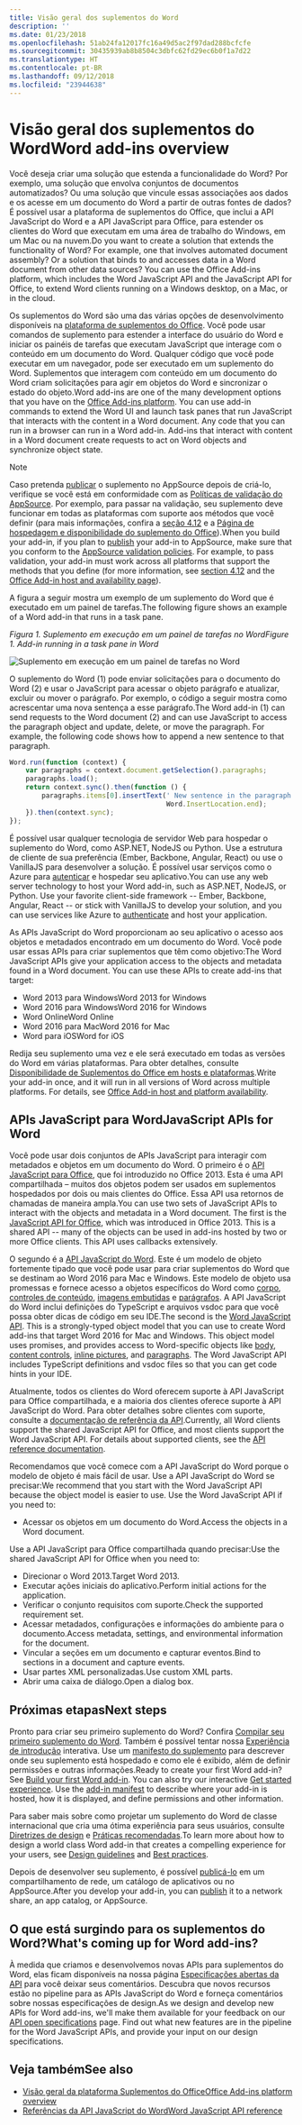 ```yaml
---
title: Visão geral dos suplementos do Word
description: ''
ms.date: 01/23/2018
ms.openlocfilehash: 51ab24fa12017fc16a49d5ac2f97dad288bcfcfe
ms.sourcegitcommit: 30435939ab8b8504c3dbfc62fd29ec6b0f1a7d22
ms.translationtype: HT
ms.contentlocale: pt-BR
ms.lasthandoff: 09/12/2018
ms.locfileid: "23944638"
---
```

# <a name="word-add-ins-overview"></a><span data-ttu-id="4a8a7-102">Visão geral dos suplementos do Word</span><span class="sxs-lookup"><span data-stu-id="4a8a7-102">Word add-ins overview</span></span>

<span data-ttu-id="4a8a7-p101">Você deseja criar uma solução que estenda a funcionalidade do Word? Por exemplo, uma solução que envolva conjuntos de documentos automatizados? Ou uma solução que vincule essas associações aos dados e os acesse em um documento do Word a partir de outras fontes de dados? É possível usar a plataforma de suplementos do Office, que inclui a API JavaScript do Word e a API JavaScript para Office, para estender os clientes do Word que executam em uma área de trabalho do Windows, em um Mac ou na nuvem.</span><span class="sxs-lookup"><span data-stu-id="4a8a7-p101">Do you want to create a solution that extends the functionality of Word? For example, one that involves automated document assembly? Or a solution that binds to and accesses data in a Word document from other data sources? You can use the Office Add-ins platform, which includes the Word JavaScript API and the JavaScript API for Office, to extend Word clients running on a Windows desktop, on a Mac, or in the cloud.</span></span>

<span data-ttu-id="4a8a7-p102">Os suplementos do Word são uma das várias opções de desenvolvimento disponíveis na [plataforma de suplementos do Office](../overview/office-add-ins.md). Você pode usar comandos de suplemento para estender a interface do usuário do Word e iniciar os painéis de tarefas que executam JavaScript que interage com o conteúdo em um documento do Word. Qualquer código que você pode executar em um navegador, pode ser executado em um suplemento do Word. Suplementos que interagem com conteúdo em um documento do Word criam solicitações para agir em objetos do Word e sincronizar o estado do objeto.</span><span class="sxs-lookup"><span data-stu-id="4a8a7-p102">Word add-ins are one of the many development options that you have on the [Office Add-ins platform](../overview/office-add-ins.md). You can use add-in commands to extend the Word UI and launch task panes that run JavaScript that interacts with the content in a Word document. Any code that you can run in a browser can run in a Word add-in. Add-ins that interact with content in a Word document create requests to act on Word objects and synchronize object state.</span></span> 

> [!NOTE]
> <span data-ttu-id="4a8a7-p103">Caso pretenda [publicar](../publish/publish.md) o suplemento no AppSource depois de criá-lo, verifique se você está em conformidade com as [Políticas de validação do AppSource](https://docs.microsoft.com/office/dev/store/validation-policies). Por exemplo, para passar na validação, seu suplemento deve funcionar em todas as plataformas com suporte aos métodos que você definir (para mais informações, confira a [seção 4.12](https://docs.microsoft.com/office/dev/store/validation-policies#4-apps-and-add-ins-behave-predictably) e a [Página de hospedagem e disponibilidade do suplemento do Office](../overview/office-add-in-availability.md)).</span><span class="sxs-lookup"><span data-stu-id="4a8a7-p103">When you build your add-in, if you plan to [publish](../publish/publish.md) your add-in to AppSource, make sure that you conform to the [AppSource validation policies](https://docs.microsoft.com/office/dev/store/validation-policies). For example, to pass validation, your add-in must work across all platforms that support the methods that you define (for more information, see [section 4.12](https://docs.microsoft.com/office/dev/store/validation-policies#4-apps-and-add-ins-behave-predictably) and the [Office Add-in host and availability page](../overview/office-add-in-availability.md)).</span></span>

<span data-ttu-id="4a8a7-113">A figura a seguir mostra um exemplo de um suplemento do Word que é executado em um painel de tarefas.</span><span class="sxs-lookup"><span data-stu-id="4a8a7-113">The following figure shows an example of a Word add-in that runs in a task pane.</span></span>

<span data-ttu-id="4a8a7-114">*Figura 1. Suplemento em execução em um painel de tarefas no Word*</span><span class="sxs-lookup"><span data-stu-id="4a8a7-114">*Figure 1. Add-in running in a task pane in Word*</span></span>

![Suplemento em execução em um painel de tarefas no Word](../images/word-add-in-show-host-client.png)

<span data-ttu-id="4a8a7-p104">O suplemento do Word (1) pode enviar solicitações para o documento do Word (2) e usar o JavaScript para acessar o objeto parágrafo e atualizar, excluir ou mover o parágrafo. Por exemplo, o código a seguir mostra como acrescentar uma nova sentença a esse parágrafo.</span><span class="sxs-lookup"><span data-stu-id="4a8a7-p104">The Word add-in (1) can send requests to the Word document (2) and can use JavaScript to access the paragraph object and update, delete, or move the paragraph. For example, the following code shows how to append a new sentence to that paragraph.</span></span>

```js
Word.run(function (context) {
    var paragraphs = context.document.getSelection().paragraphs;
    paragraphs.load();
    return context.sync().then(function () {
        paragraphs.items[0].insertText(' New sentence in the paragraph.',
                                       Word.InsertLocation.end);
    }).then(context.sync);
});

```

<span data-ttu-id="4a8a7-p105">É possível usar qualquer tecnologia de servidor Web para hospedar o suplemento do Word, como ASP.NET, NodeJS ou Python. Use a estrutura de cliente de sua preferência (Ember, Backbone, Angular, React) ou use o VanillaJS para desenvolver a solução. É possível usar serviços como o Azure para [autenticar](../develop/use-the-oauth-authorization-framework-in-an-office-add-in.md) e hospedar seu aplicativo.</span><span class="sxs-lookup"><span data-stu-id="4a8a7-p105">You can use any web server technology to host your Word add-in, such as ASP.NET, NodeJS, or Python. Use your favorite client-side framework -- Ember, Backbone, Angular, React -- or stick with VanillaJS to develop your solution, and you can use services like Azure to [authenticate](../develop/use-the-oauth-authorization-framework-in-an-office-add-in.md) and host your application.</span></span>

<span data-ttu-id="4a8a7-p106">As APIs JavaScript do Word proporcionam ao seu aplicativo o acesso aos objetos e metadados encontrado em um documento do Word. Você pode usar essas APIs para criar suplementos que têm como objetivo:</span><span class="sxs-lookup"><span data-stu-id="4a8a7-p106">The Word JavaScript APIs give your application access to the objects and metadata found in a Word document. You can use these APIs to create add-ins that target:</span></span>

* <span data-ttu-id="4a8a7-122">Word 2013 para Windows</span><span class="sxs-lookup"><span data-stu-id="4a8a7-122">Word 2013 for Windows</span></span>
* <span data-ttu-id="4a8a7-123">Word 2016 para Windows</span><span class="sxs-lookup"><span data-stu-id="4a8a7-123">Word 2016 for Windows</span></span>
* <span data-ttu-id="4a8a7-124">Word Online</span><span class="sxs-lookup"><span data-stu-id="4a8a7-124">Word Online</span></span>
* <span data-ttu-id="4a8a7-125">Word 2016 para Mac</span><span class="sxs-lookup"><span data-stu-id="4a8a7-125">Word 2016 for Mac</span></span>
* <span data-ttu-id="4a8a7-126">Word para iOS</span><span class="sxs-lookup"><span data-stu-id="4a8a7-126">Word for iOS</span></span>

<span data-ttu-id="4a8a7-p107">Redija seu suplemento uma vez e ele será executado em todas as versões do Word em várias plataformas. Para obter detalhes, consulte [Disponibilidade de Suplementos do Office em hosts e plataformas](../overview/office-add-in-availability.md).</span><span class="sxs-lookup"><span data-stu-id="4a8a7-p107">Write your add-in once, and it will run in all versions of Word across multiple platforms. For details, see [Office Add-in host and platform availability](../overview/office-add-in-availability.md).</span></span>

## <a name="javascript-apis-for-word"></a><span data-ttu-id="4a8a7-129">APIs JavaScript para Word</span><span class="sxs-lookup"><span data-stu-id="4a8a7-129">JavaScript APIs for Word</span></span>

<span data-ttu-id="4a8a7-p108">Você pode usar dois conjuntos de APIs JavaScript para interagir com metadados e objetos em um documento do Word. O primeiro é o [API JavaScript para Office](https://docs.microsoft.com/javascript/office/javascript-api-for-office?view=office-js?product=word), que foi introduzido no Office 2013. Esta é uma API compartilhada – muitos dos objetos podem ser usados em suplementos hospedados por dois ou mais clientes do Office. Essa API usa retornos de chamadas de maneira ampla.</span><span class="sxs-lookup"><span data-stu-id="4a8a7-p108">You can use two sets of JavaScript APIs to interact with the objects and metadata in a Word document. The first is the [JavaScript API for Office](https://docs.microsoft.com/javascript/office/javascript-api-for-office?view=office-js?product=word), which was introduced in Office 2013. This is a shared API -- many of the objects can be used in add-ins hosted by two or more Office clients. This API uses callbacks extensively.</span></span> 

<span data-ttu-id="4a8a7-p109">O segundo é a [API JavaScript do Word](https://docs.microsoft.com/javascript/office/overview/word-add-ins-reference-overview?view=office-js). Este é um modelo de objeto fortemente tipado que você pode usar para criar suplementos do Word que se destinam ao Word 2016 para Mac e Windows. Este modelo de objeto usa promessas e fornece acesso a objetos específicos do Word como [corpo](https://docs.microsoft.com/javascript/api/word/word.body?view=office-js), [controles de conteúdo](https://docs.microsoft.com/javascript/api/word/word.contentcontrol?view=office-js), [imagens embutidas](https://docs.microsoft.com/javascript/api/word/word.inlinepicture?view=office-js) e [parágrafos](https://docs.microsoft.com/javascript/api/word/word.paragraph?view=office-js). A API JavaScript do Word inclui definições do TypeScript e arquivos vsdoc para que você possa obter dicas de código em seu IDE.</span><span class="sxs-lookup"><span data-stu-id="4a8a7-p109">The second is the [Word JavaScript API](https://docs.microsoft.com/javascript/office/overview/word-add-ins-reference-overview?view=office-js). This is a strongly-typed object model that you can use to create Word add-ins that target Word 2016 for Mac and Windows. This object model uses promises, and provides access to Word-specific objects like [body](https://docs.microsoft.com/javascript/api/word/word.body?view=office-js), [content controls](https://docs.microsoft.com/javascript/api/word/word.contentcontrol?view=office-js), [inline pictures](https://docs.microsoft.com/javascript/api/word/word.inlinepicture?view=office-js), and [paragraphs](https://docs.microsoft.com/javascript/api/word/word.paragraph?view=office-js). The Word JavaScript API includes TypeScript definitions and vsdoc files so that you can get code hints in your IDE.</span></span>

<span data-ttu-id="4a8a7-p110">Atualmente, todos os clientes do Word oferecem suporte à API JavaScript para Office compartilhada, e a maioria dos clientes oferece suporte à API JavaScript do Word. Para obter detalhes sobre clientes com suporte, consulte a [documentação de referência da API](https://docs.microsoft.com/javascript/office/javascript-api-for-office?view=office-js?product=word).</span><span class="sxs-lookup"><span data-stu-id="4a8a7-p110">Currently, all Word clients support the shared JavaScript API for Office, and most clients support the Word JavaScript API. For details about supported clients, see the [API reference documentation](https://docs.microsoft.com/javascript/office/javascript-api-for-office?view=office-js?product=word).</span></span>

<span data-ttu-id="4a8a7-p111">Recomendamos que você comece com a API JavaScript do Word porque o modelo de objeto é mais fácil de usar. Use a API JavaScript do Word se precisar:</span><span class="sxs-lookup"><span data-stu-id="4a8a7-p111">We recommend that you start with the Word JavaScript API because the object model is easier to use. Use the Word JavaScript API if you need to:</span></span>

* <span data-ttu-id="4a8a7-142">Acessar os objetos em um documento do Word.</span><span class="sxs-lookup"><span data-stu-id="4a8a7-142">Access the objects in a Word document.</span></span>

<span data-ttu-id="4a8a7-143">Use a API JavaScript para Office compartilhada quando precisar:</span><span class="sxs-lookup"><span data-stu-id="4a8a7-143">Use the shared JavaScript API for Office when you need to:</span></span>

* <span data-ttu-id="4a8a7-144">Direcionar o Word 2013.</span><span class="sxs-lookup"><span data-stu-id="4a8a7-144">Target Word 2013.</span></span>
* <span data-ttu-id="4a8a7-145">Executar ações iniciais do aplicativo.</span><span class="sxs-lookup"><span data-stu-id="4a8a7-145">Perform initial actions for the application.</span></span>
* <span data-ttu-id="4a8a7-146">Verificar o conjunto requisitos com suporte.</span><span class="sxs-lookup"><span data-stu-id="4a8a7-146">Check the supported requirement set.</span></span>
* <span data-ttu-id="4a8a7-147">Acessar metadados, configurações e informações do ambiente para o documento.</span><span class="sxs-lookup"><span data-stu-id="4a8a7-147">Access metadata, settings, and environmental information for the document.</span></span>
* <span data-ttu-id="4a8a7-148">Vincular a seções em um documento e capturar eventos.</span><span class="sxs-lookup"><span data-stu-id="4a8a7-148">Bind to sections in a document and capture events.</span></span>
* <span data-ttu-id="4a8a7-149">Usar partes XML personalizadas.</span><span class="sxs-lookup"><span data-stu-id="4a8a7-149">Use custom XML parts.</span></span>
* <span data-ttu-id="4a8a7-150">Abrir uma caixa de diálogo.</span><span class="sxs-lookup"><span data-stu-id="4a8a7-150">Open a dialog box.</span></span>

## <a name="next-steps"></a><span data-ttu-id="4a8a7-151">Próximas etapas</span><span class="sxs-lookup"><span data-stu-id="4a8a7-151">Next steps</span></span>

<span data-ttu-id="4a8a7-p112">Pronto para criar seu primeiro suplemento do Word? Confira [Compilar seu primeiro suplemento do Word](word-add-ins.md). Também é possível tentar nossa [Experiência de introdução](https://docs.microsoft.com/office/dev/add-ins/?product=Word) interativa. Use um [manifesto do suplemento](../develop/add-in-manifests.md) para descrever onde seu suplemento está hospedado e como ele é exibido, além de definir permissões e outras informações.</span><span class="sxs-lookup"><span data-stu-id="4a8a7-p112">Ready to create your first Word add-in? See [Build your first Word add-in](word-add-ins.md). You can also try our interactive [Get started experience](https://docs.microsoft.com/office/dev/add-ins/?product=Word). Use the [add-in manifest](../develop/add-in-manifests.md) to describe where your add-in is hosted, how it is displayed, and define permissions and other information.</span></span>

<span data-ttu-id="4a8a7-156">Para saber mais sobre como projetar um suplemento do Word de classe internacional que cria uma ótima experiência para seus usuários, consulte [Diretrizes de design](../design/add-in-design.md) e [Práticas recomendadas](../concepts/add-in-development-best-practices.md).</span><span class="sxs-lookup"><span data-stu-id="4a8a7-156">To learn more about how to design a world class Word add-in that creates a compelling experience for your users, see [Design guidelines](../design/add-in-design.md) and [Best practices](../concepts/add-in-development-best-practices.md).</span></span>

<span data-ttu-id="4a8a7-157">Depois de desenvolver seu suplemento, é possível [publicá-lo](../publish/publish.md) em um compartilhamento de rede, um catálogo de aplicativos ou no AppSource.</span><span class="sxs-lookup"><span data-stu-id="4a8a7-157">After you develop your add-in, you can [publish](../publish/publish.md) it to a network share, an app catalog, or AppSource.</span></span>

## <a name="whats-coming-up-for-word-add-ins"></a><span data-ttu-id="4a8a7-158">O que está surgindo para os suplementos do Word?</span><span class="sxs-lookup"><span data-stu-id="4a8a7-158">What's coming up for Word add-ins?</span></span>

<span data-ttu-id="4a8a7-p113">À medida que criamos e desenvolvemos novas APIs para suplementos do Word, elas ficam disponíveis na nossa página [Especificações abertas da API](https://docs.microsoft.com/javascript/office/openspec?view=office-js) para você deixar seus comentários. Descubra que novos recursos estão no pipeline para as APIs JavaScript do Word e forneça comentários sobre nossas especificações de design.</span><span class="sxs-lookup"><span data-stu-id="4a8a7-p113">As we design and develop new APIs for Word add-ins, we'll make them available for your feedback on our [API open specifications](https://docs.microsoft.com/javascript/office/openspec?view=office-js) page. Find out what new features are in the pipeline for the Word JavaScript APIs, and provide your input on our design specifications.</span></span>

## <a name="see-also"></a><span data-ttu-id="4a8a7-161">Veja também</span><span class="sxs-lookup"><span data-stu-id="4a8a7-161">See also</span></span>

* [<span data-ttu-id="4a8a7-162">Visão geral da plataforma Suplementos do Office</span><span class="sxs-lookup"><span data-stu-id="4a8a7-162">Office Add-ins platform overview</span></span>](../overview/office-add-ins.md)
* [<span data-ttu-id="4a8a7-163">Referências da API JavaScript do Word</span><span class="sxs-lookup"><span data-stu-id="4a8a7-163">Word JavaScript API reference</span></span>](https://docs.microsoft.com/javascript/office/overview/word-add-ins-reference-overview?view=office-js)

